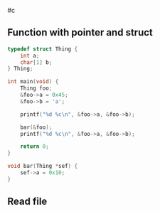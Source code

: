 #c 
## Function with pointer and struct
```c
typedef struct Thing {
	int a;
	char[1] b;
} Thing;

int main(void) {
	Thing foo;
	&foo->a = 0x45;
	&foo->b = 'a';

	printf("%d %c\n", &foo->a, &foo->b);

	bar(&foo);
	printf("%d %c\n", &foo->a, &foo->b);

	return 0;
}

void bar(Thing *sef) {
	sef->a = 0x10;
}
```

## Read file
```c

```